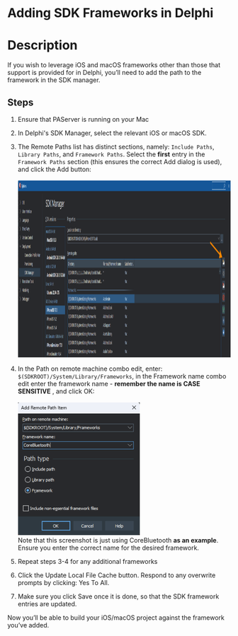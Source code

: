 # Adding SDK Frameworks in Delphi

# Description

If you wish to leverage iOS and macOS frameworks other than those that support is provided for in Delphi, you’ll need to add the path to the framework in the SDK manager.

## Steps

1. Ensure that PAServer is running on your Mac
2. In Delphi's SDK Manager, select the relevant iOS or macOS SDK.
3. The Remote Paths list has distinct sections, namely: `Include Paths`, `Library Paths`, and `Framework Paths`. Select the **first** entry in the `Framework Paths` section (this ensures the correct Add dialog is used), and click the Add button:<br><br>
   <img src="../../Screenshots/FrameworksAddButton.png" alt="logo" height="400">
4. In the Path on remote machine combo edit, enter: `$(SDKROOT)/System/Library/Frameworks`, in the Framework name combo edit enter the framework name - **remember the name is CASE SENSITIVE** , and click OK:<br><br>
   <img src="../../Screenshots/AddFrameworkItem.png" alt="logo" height="300"><br>
   Note that this screenshot is just using CoreBluetooth **as an example**. Ensure you enter the correct name for the desired framework. 

5. Repeat steps 3-4 for any additional frameworks
6. Click the Update Local File Cache button. Respond to any overwrite prompts by clicking: Yes To All.
7. Make sure you click Save once it is done, so that the SDK framework entries are updated.

Now you’ll be able to build your iOS/macOS project against the framework you’ve added.

